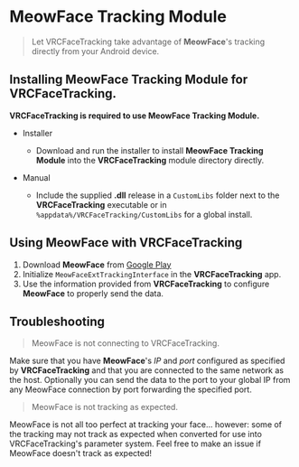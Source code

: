 # MeowFace Tracking Module

> Let VRCFaceTracking take advantage of **MeowFace**'s tracking directly from your Android device.

## Installing **MeowFace Tracking Module** for **VRCFaceTracking**.

**VRCFaceTracking is required to use MeowFace Tracking Module.**

* Installer
  * Download and run the installer to install **MeowFace Tracking Module** into the **VRCFaceTracking** module directory directly.
  
* Manual
  * Include the supplied **.dll** release in a `CustomLibs` folder next to the **VRCFaceTracking** executable or in `%appdata%/VRCFaceTracking/CustomLibs` for a global install. 
  
## Using MeowFace with VRCFaceTracking

1. Download **MeowFace** from [Google Play](https://play.google.com/store/apps/details?id=com.suvidriel.meowface&hl=en_US&gl=US)
2. Initialize `MeowFaceExtTrackingInterface` in the **VRCFaceTracking** app.
3. Use the information provided from **VRCFaceTracking** to configure **MeowFace** to properly send the data.

## Troubleshooting

> MeowFace is not connecting to VRCFaceTracking.

Make sure that you have **MeowFace**'s *IP* and *port* configured as specified by **VRCFaceTracking** and that you are connected to the same network as the host. Optionally you can send the data to the port to your global IP from any MeowFace connection by port forwarding the specified port.

> MeowFace is not tracking as expected.

MeowFace is not all too perfect at tracking your face... however: some of the tracking may not track as expected when converted for use into VRCFaceTracking's parameter system. Feel free to make an issue if MeowFace doesn't track as expected!
